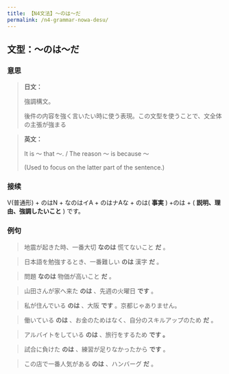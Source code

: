 ```yaml
---
title: 【N4文法】〜のは〜だ
permalink: /n4-grammar-nowa-desu/
---
```


## 文型：〜のは〜だ

### 意思

> **日文：**
> 
> 強調構文。
> 
> 後件の内容を強く言いたい時に使う表現。この文型を使うことで、文全体の主張が強まる


> **英文：**
> 
> It is 〜 that 〜. / The reason 〜 is because 〜
> 
> (Used to focus on the latter part of the sentence.)


### 接续

V(普通形) + のはN + なのはイA + のはナAな + のは( **事実** ) +のは + ( **説明、理由、強調したいこと** ) です。

### 例句

> 地震が起きた時、一番大切 **なのは** 慌てないこと **だ** 。

> 日本語を勉強するとき、一番難しい **のは** 漢字 **だ** 。

> 問題 **なのは** 物価が高いこと **だ** 。

> 山田さんが家へ来た **のは** 、先週の火曜日 **です** 。

> 私が住んでいる **のは** 、大阪 **です** 。京都じゃありません。

> 働いている **のは** 、お金のためはなく、自分のスキルアップのため **だ** 。

> アルバイトをしている **のは** 、旅行をするため **です 。**

> 試合に負けた **のは** 、練習が足りなかったから **です** 。

> この店で一番人気がある **のは** 、ハンバーグ **だ** 。

